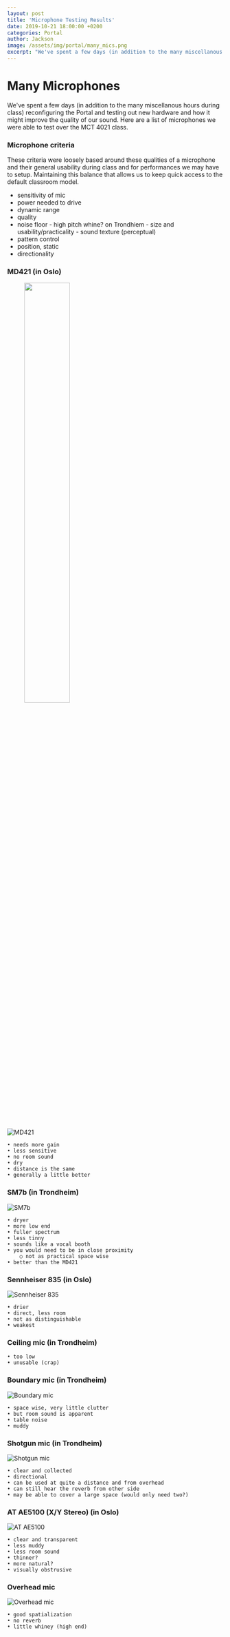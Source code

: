 ```yaml
---
layout: post
title: 'Microphone Testing Results'
date: 2019-10-21 18:00:00 +0200
categories: Portal
author: Jackson
image: /assets/img/portal/many_mics.png
excerpt: "We've spent a few days (in addition to the many miscellanous hours during class) reconfiguring the Portal and testing out new hardware and how it might improve the quality of our sound."
---
```


# Many Microphones

We've spent a few days (in addition to the many miscellanous hours during class) reconfiguring the Portal and testing out new hardware and how it might improve the quality of our sound. Here are a list of microphones we were able to test over the MCT 4021 class.

### Microphone criteria

These criteria were loosely based around these qualities of a microphone and their general usability during class and for performances we may have to setup. Maintaining this balance that allows us to keep quick access to the default classroom model.

- sensitivity of mic
- power needed to drive
- dynamic range
- quality
- noise floor - high pitch whine? on Trondhiem - size and usability/practicality - sound texture (perceptual)
- pattern control
- position, static
- directionality

### MD421 (in Oslo)

<figure>
<img src="/assets/img/portal/md421.jpg" width = "50%" align="center" />
</figure>

![MD421](/assets/img/portal/md421.jpg)

    • needs more gain
    • less sensitive
    • no room sound
    • dry
    • distance is the same
    • generally a little better

### SM7b (in Trondheim)

![SM7b](/assets/img/portal/sm7b.jpg)

    • dryer
    • more low end
    • fuller spectrum
    • less tinny
    • sounds like a vocal booth
    • you would need to be in close proximity
    	○ not as practical space wise
    • better than the MD421

### Sennheiser 835 (in Oslo)

![Sennheiser 835](/assets/img/portal/s835.jpg)

    • drier
    • direct, less room
    • not as distinguishable
    • weakest

### Ceiling mic (in Trondheim)

    • too low
    • unusable (crap)

### Boundary mic (in Trondheim)

![Boundary mic](/assets/img/portal/boundary_mic.jpg)

    • space wise, very little clutter
    • but room sound is apparent
    • table noise
    • muddy

### Shotgun mic (in Trondheim)

![Shotgun mic](/assets/img/portal/shotgun_mic.jpg)

    • clear and collected
    • directional
    • can be used at quite a distance and from overhead
    • can still hear the reverb from other side
    • may be able to cover a large space (would only need two?)

### AT AE5100 (X/Y Stereo) (in Oslo)

![AT AE5100](/assets/img/portal/ae5100.JPG)

    • clear and transparent
    • less muddy
    • less room sound
    • thinner?
    • more natural?
    • visually obstrusive

### Overhead mic

![Overhead mic](/assets/img/portal/biamp.jpg)

    • good spatialization
    • no reverb
    • little whiney (high end)

